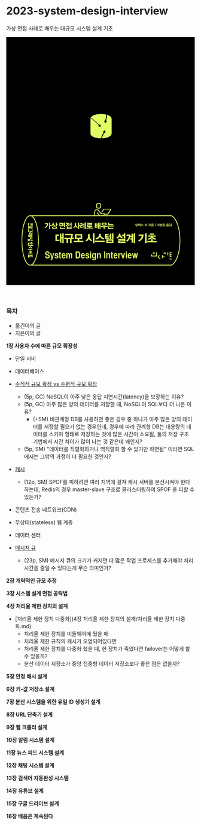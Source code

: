 # 2023-system-design-interview

가상 면접 사례로 배우는 대규모 시스템 설계 기초

![cover](images/book-cover.jpeg)

<br/>

### 목차

-   옮긴이의 글
-   지은이의 글

**1장 사용자 수에 따른 규모 확장성**

-   단일 서버
-   데이터베이스
-   [수직적 규모 확장 vs 수평적 규모 확장](1장%20사용자%20수에%20따른%20규모%20확장성/수직적%20규모%20확장%20vs%20수평적%20규모%20확장.md)

    -   (5p, GC) NoSQL이 아주 낮은 응답 지연시간(latency)을 보장하는 이유?
    -   (5p, GC) 아주 많은 양의 데이터를 저장할 때, NoSQL이 SQL보다 더 나은 이유?
        -   (+SM) 비관계형 DB를 사용하면 좋은 경우 중 하나가 아주 많은 양의 데이터를 저장할 필요가 없는 경우인데, 경우에 따라 관계형 DB는 대용량의 데이터를 스키마 형태로 저장하는 것에 많은 시간이 소요됨, 둘의 저장 구조 기법에서 시간 차이가 많이 나는 것 같은데 왜인지?
    -   (5p, SM) "데이터를 직렬화하거나 역직렬화 할 수 있기만 하면됨" 이라면 SQL에서는 그밖의 과정이 더 필요한 것인지?

-   [캐시](1장%20사용자%20수에%20따른%20규모%20확장성/캐시.md)
    -   (12p, SM) SPOF를 피하려면 여러 지역에 걸쳐 캐시 서버를 분산시켜야 한다 하는데, Redis의 경우 master-slave 구조로 클러스터링하여 SPOF 을 피할 수 있는가?
-   콘텐츠 전송 네트워크(CDN)
-   무상태(stateless) 웹 계층
-   데이터 센터
-   [메시지 큐](1장%20사용자%20수에%20따른%20규모%20확장성/메시지%20큐.md)
    -   (23p, SM) 메시지 큐의 크기가 커지면 더 많은 작업 프로세스를 추가해야 처리 시간을 줄일 수 있다는게 무슨 의미인가?

**2장 개략적인 규모 추정**

**3장 시스템 설계 면접 공략법**

**4장 처리율 제한 장치의 설계**

- [처리율 제한 장치 다중화](4장 처리율 제한 장치의 설계/처리율 제한 장치 다중화.md)
  - 처리율 제한 장치를 미들웨어에 뒀을 때
  - 처리율 제한 규칙의 캐시가 오염되어있다면
  - 처리율 제한 장치를 다중화 했을 때, 한 장치가 죽었다면 failover는 어떻게 할 수 있을까?
  - 분산 데이터 저장소가 중앙 집중형 데이터 저장소보다 좋은 점은 없을까?


**5장 안정 해시 설계**

**6장 키-값 저장소 설계**

**7장 분산 시스템을 위한 유일 ID 생성기 설계**

**8장 URL 단축기 설계**

**9장 웹 크롤러 설계**

**10장 알림 시스템 설계**

**11장 뉴스 피드 시스템 설계**

**12장 채팅 시스템 설계**

**13장 검색어 자동완성 시스템**

**14장 유튜브 설계**

**15장 구글 드라이브 설계**

**16장 배움은 계속된다**
